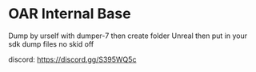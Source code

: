 # OAR Internal Base
Dump by urself with dumper-7 then create folder Unreal then put in your sdk dump files
no skid off

discord: https://discord.gg/S395WQ5c

